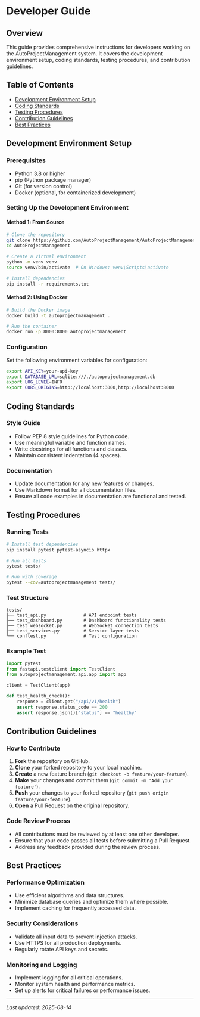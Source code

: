 # Developer Guide

## Overview
This guide provides comprehensive instructions for developers working on the AutoProjectManagement system. It covers the development environment setup, coding standards, testing procedures, and contribution guidelines.

## Table of Contents
- [Development Environment Setup](#development-environment-setup)
- [Coding Standards](#coding-standards)
- [Testing Procedures](#testing-procedures)
- [Contribution Guidelines](#contribution-guidelines)
- [Best Practices](#best-practices)

## Development Environment Setup

### Prerequisites
- Python 3.8 or higher
- pip (Python package manager)
- Git (for version control)
- Docker (optional, for containerized development)

### Setting Up the Development Environment

#### Method 1: From Source
```bash
# Clone the repository
git clone https://github.com/AutoProjectManagement/AutoProjectManagement.git
cd AutoProjectManagement

# Create a virtual environment
python -m venv venv
source venv/bin/activate  # On Windows: venv\Scripts\activate

# Install dependencies
pip install -r requirements.txt
```

#### Method 2: Using Docker
```bash
# Build the Docker image
docker build -t autoprojectmanagement .

# Run the container
docker run -p 8000:8000 autoprojectmanagement
```

### Configuration
Set the following environment variables for configuration:

```bash
export API_KEY=your-api-key
export DATABASE_URL=sqlite:///./autoprojectmanagement.db
export LOG_LEVEL=INFO
export CORS_ORIGINS=http://localhost:3000,http://localhost:8000
```

## Coding Standards

### Style Guide
- Follow PEP 8 style guidelines for Python code.
- Use meaningful variable and function names.
- Write docstrings for all functions and classes.
- Maintain consistent indentation (4 spaces).

### Documentation
- Update documentation for any new features or changes.
- Use Markdown format for all documentation files.
- Ensure all code examples in documentation are functional and tested.

## Testing Procedures

### Running Tests
```bash
# Install test dependencies
pip install pytest pytest-asyncio httpx

# Run all tests
pytest tests/

# Run with coverage
pytest --cov=autoprojectmanagement tests/
```

### Test Structure
```
tests/
├── test_api.py              # API endpoint tests
├── test_dashboard.py        # Dashboard functionality tests
├── test_websocket.py        # WebSocket connection tests
├── test_services.py         # Service layer tests
└── conftest.py              # Test configuration
```

### Example Test
```python
import pytest
from fastapi.testclient import TestClient
from autoprojectmanagement.api.app import app

client = TestClient(app)

def test_health_check():
    response = client.get("/api/v1/health")
    assert response.status_code == 200
    assert response.json()["status"] == "healthy"
```

## Contribution Guidelines

### How to Contribute
1. **Fork** the repository on GitHub.
2. **Clone** your forked repository to your local machine.
3. **Create** a new feature branch (`git checkout -b feature/your-feature`).
4. **Make** your changes and commit them (`git commit -m 'Add your feature'`).
5. **Push** your changes to your forked repository (`git push origin feature/your-feature`).
6. **Open** a Pull Request on the original repository.

### Code Review Process
- All contributions must be reviewed by at least one other developer.
- Ensure that your code passes all tests before submitting a Pull Request.
- Address any feedback provided during the review process.

## Best Practices

### Performance Optimization
- Use efficient algorithms and data structures.
- Minimize database queries and optimize them where possible.
- Implement caching for frequently accessed data.

### Security Considerations
- Validate all input data to prevent injection attacks.
- Use HTTPS for all production deployments.
- Regularly rotate API keys and secrets.

### Monitoring and Logging
- Implement logging for all critical operations.
- Monitor system health and performance metrics.
- Set up alerts for critical failures or performance issues.

---

*Last updated: 2025-08-14*
